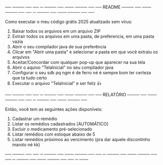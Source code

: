 ── ──── ── ── ─ ──── ── ─── ──── ── ── README ──── ── ─── ──── ── ── ─ ──── ── ─── ──── ── ──

Como executar o meu código grátis 2025 atualizado sem vírus:

1. Baixar todos os arquivos em um arquivo ZIP
2. Extrair todos os arquivos em uma pasta, de preferencia, em uma pasta vazia
3. Abrir o seu compilador java de sua preferência
4. Clicar em "Abrir uma pasta" e selecionar a pasta em que você extraiu os arquivos
5. Aceitar/Concordar com qualquer pop-up que aparecer na sua tela
6. Abrir o aquivo "TelaInicial" no seu compilador java
7. Configurar o seu sdk pq ngm é de ferro né é sempre bom ter certeza que ta tudo certo
8. Executar o arquivo "TelaInicial" e ser feliz 👍
 
── ──── ── ── ─ ──── ── ─── ──── ── ── RELATÓRIO ──── ── ─── ──── ── ── ─ ──── ── ─── ──── ──

Então, você tem as seguintes ações disponíveis:

1. Cadastrar um remédio
2. Listar os remédios cadastrados [AUTOMÁTICO]
3. Excluir o medicamento pré-selecionado
4. Listar remédios com estoque abaixo de 5
5. Listar remédios próximos ao vencimento (pra dar aquele discontinho maroto né kk)

── ──── ── ── ─ ──── ── ─── ──── ── ── ─ ──── ── ─── ──── ── ── ─ ──── ── ─── ──── ── ── ─ ───
